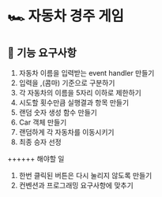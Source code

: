 # 🏎️ 자동차 경주 게임

## 🎯 기능 요구사항

1. 자동차 이름을 입력받는 event handler 만들기
2. 입력을 ,(콤마) 기준으로 구분하기
3. 각 자동차의 이름을 5자리 이하로 제한하기
4. 시도할 횟수만큼 실행결과 항목 만들기
5. 랜덤 숫자 생성 함수 만들기
6. Car 객체 만들기
7. 랜덤하게 각 자동차를 이동시키기
8. 최종 승자 선정

++++++ 해야할 일

1. 한번 클릭된 버튼은 다시 눌리지 않도록 만들기
2. 컨벤션과 프로그래밍 요구사항에 맞추기
